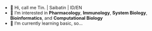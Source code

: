 - 👋 Hi, call me Tin. | Saibatin | ID/EN
- 👀 I’m interested in **Pharmacology**, **Immunology**, **System Biology**, **Bioinformatics**, and **Computational Biology**
- 🌱 I’m currently learning basic, so...

<!---
lksingagerda/lksingagerda is a ✨ special ✨ repository because its `README.md` (this file) appears on your GitHub profile.
You can click the Preview link to take a look at your changes.
--->
